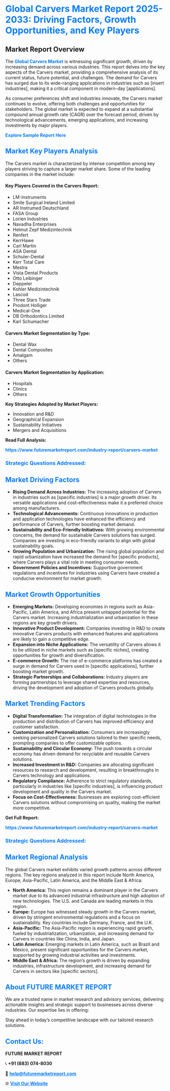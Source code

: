 <h1 style="color: #007BFF;">Global Carvers Market Report 2025-2033: Driving Factors, Growth Opportunities, and Key Players</h1>

<section id="overview">
<h2>Market Report Overview</h2>
<p>The <a href="https://www.futuremarketreport.com/industry-report/carvers-market" style="color: #007BFF; text-decoration: none;"><strong>Global Carvers Market</strong></a> is witnessing significant growth, driven by increasing demand across various industries. This report delves into the key aspects of the Carvers market, providing a comprehensive analysis of its current status, future potential, and challenges. The demand for Carvers has surged due to its wide-ranging applications in industries such as [insert industries], making it a critical component in modern-day [applications].</p>
<p>As consumer preferences shift and industries innovate, the Carvers market continues to evolve, offering both challenges and opportunities for stakeholders. The global market is expected to expand at a substantial compound annual growth rate (CAGR) over the forecast period, driven by technological advancements, emerging applications, and increasing investments by major players.</p>
</section>

<section id="overview">
<p><a href="https://www.futuremarketreport.com/request-sample/reportId=56587" style="color: #007BFF; text-decoration: none;"><strong>Explore Sample Report Here</strong></a></p>
</section>

<section id="key-players">
<h2 style="color: #007BFF;">Market Key Players Analysis</h2>
<p>The Carvers market is characterized by intense competition among key players striving to capture a larger market share. Some of the leading companies in the market include:</p>
<h4>Key Players Covered in the Carvers Report:</h4>
<ul><li>LM-Instruments</li><li>Smile Surgical Ireland Limited</li><li>AR Instrumed Deutschland</li><li>FASA Group</li><li>Lorien Industries</li><li>Navadha Enterprises</li><li>Helmut Zepf Medizintechnik</li><li>Renfert</li><li>KerrHawe</li><li>Carl Martin</li><li>ASA Dental</li><li>Schuler-Dental</li><li>Kerr Total Care</li><li>Mestra</li><li>Vista Dental Products</li><li>Otto Leibinger</li><li>Deppeler</li><li>Kohler Medizintechnik</li><li>Lascod</li><li>Three Stars Trade</li><li>Prodont Holliger</li><li>Medical-One</li><li>DB Orthodontics Limited</li><li>Karl Schumacher</li></ul>
<h4>Carvers Market Segmentation by Type:</h4>
<ul><li>Dental Wax</li><li>Dental Composites</li><li>Amalgam</li><li>Others</li></ul>

<h4>Carvers Market Segmentation by Application:</h4>
<ul><li>Hospitals</li><li>Clinics</li><li>Others</li></ul>
<p><strong>Key Strategies Adopted by Market Players:</strong></p>
<ul>
<li>Innovation and R&D</li>
<li>Geographical Expansion</li>
<li>Sustainability Initiatives</li>
<li>Mergers and Acquisitions</li>
</ul>
</section>

<section>
<p><strong>Read Full Analysis: </strong></p><a href="https://www.futuremarketreport.com/industry-report/carvers-market" style="color: #007BFF; text-decoration: none;"><strong>https://www.futuremarketreport.com/industry-report/carvers-market</strong></a>
<h3 style="color: #007BFF;">Strategic Questions Addressed:</h3>
</section>

<section id="driving-factors">
<h2 style="color: #007BFF;">Market Driving Factors</h2>
<ul>
<li><strong>Rising Demand Across Industries:</strong> The increasing adoption of Carvers in industries such as [specific industries] is a major growth driver. Its versatile applications and cost-effectiveness make it a preferred choice among manufacturers.</li>
<li><strong>Technological Advancements:</strong> Continuous innovations in production and application technologies have enhanced the efficiency and performance of Carvers, further boosting market demand.</li>
<li><strong>Sustainability and Eco-Friendly Initiatives:</strong> With growing environmental concerns, the demand for sustainable Carvers solutions has surged. Companies are investing in eco-friendly variants to align with global sustainability goals.</li>
<li><strong>Growing Population and Urbanization:</strong> The rising global population and rapid urbanization have increased the demand for [specific products], where Carvers plays a vital role in meeting consumer needs.</li>
<li><strong>Government Policies and Incentives:</strong> Supportive government regulations and incentives for industries using Carvers have created a conducive environment for market growth.</li>
</ul>
</section>

<section id="growth-opportunities">
<h2 style="color: #007BFF;">Market Growth Opportunities</h2>
<ul>
<li><strong>Emerging Markets:</strong> Developing economies in regions such as Asia-Pacific, Latin America, and Africa present untapped potential for the Carvers market. Increasing industrialization and urbanization in these regions are key growth drivers.</li>
<li><strong>Innovative Product Development:</strong> Companies investing in R&D to create innovative Carvers products with enhanced features and applications are likely to gain a competitive edge.</li>
<li><strong>Expansion into Niche Applications:</strong> The versatility of Carvers allows it to be utilized in niche markets such as [specific niches], creating opportunities for growth and diversification.</li>
<li><strong>E-commerce Growth:</strong> The rise of e-commerce platforms has created a surge in demand for Carvers used in [specific applications], further boosting market growth.</li>
<li><strong>Strategic Partnerships and Collaborations:</strong> Industry players are forming partnerships to leverage shared expertise and resources, driving the development and adoption of Carvers products globally.</li>
</ul>
</section>

<section id="trending-factors">
<h2 style="color: #007BFF;">Market Trending Factors</h2>
<ul>
<li><strong>Digital Transformation:</strong> The integration of digital technologies in the production and distribution of Carvers has improved efficiency and customer satisfaction.</li>
<li><strong>Customization and Personalization:</strong> Consumers are increasingly seeking personalized Carvers solutions tailored to their specific needs, prompting companies to offer customizable options.</li>
<li><strong>Sustainability and Circular Economy:</strong> The push towards a circular economy has driven demand for recyclable and reusable Carvers solutions.</li>
<li><strong>Increased Investment in R&D:</strong> Companies are allocating significant resources to research and development, resulting in breakthroughs in Carvers technology and applications.</li>
<li><strong>Regulatory Compliance:</strong> Adherence to strict regulatory standards, particularly in industries like [specific industries], is influencing product development and quality in the Carvers market.</li>
<li><strong>Focus on Cost-Effectiveness:</strong> Businesses are exploring cost-efficient Carvers solutions without compromising on quality, making the market more competitive.</li>
</ul>
</section>

<section>
<p><strong>Get Full Report: </strong></p><a href="https://www.futuremarketreport.com/industry-report/carvers-market" style="color: #007BFF; text-decoration: none;"><strong>https://www.futuremarketreport.com/industry-report/carvers-market</strong></a>
<h3 style="color: #007BFF;">Strategic Questions Addressed:</h3>
</section>


<section id="regional-analysis">
<h2 style="color: #007BFF;">Market Regional Analysis</h2>
<p>The global Carvers market exhibits varied growth patterns across different regions. The key regions analyzed in this report include North America, Europe, Asia-Pacific, Latin America, and the Middle East & Africa:</p>
<ul>
<li><strong>North America:</strong> This region remains a dominant player in the Carvers market due to its advanced industrial infrastructure and high adoption of new technologies. The U.S. and Canada are leading markets in this region.</li>
<li><strong>Europe:</strong> Europe has witnessed steady growth in the Carvers market, driven by stringent environmental regulations and a focus on sustainability. Key countries include Germany, France, and the U.K.</li>
<li><strong>Asia-Pacific:</strong> The Asia-Pacific region is experiencing rapid growth, fueled by industrialization, urbanization, and increasing demand for Carvers in countries like China, India, and Japan.</li>
<li><strong>Latin America:</strong> Emerging markets in Latin America, such as Brazil and Mexico, present significant opportunities for the Carvers market, supported by growing industrial activities and investments.</li>
<li><strong>Middle East & Africa:</strong> The region’s growth is driven by expanding industries, infrastructure development, and increasing demand for Carvers in sectors like [specific sectors].</li>
</ul>
</section>

<footer>
<h2 style="color: #007BFF;">About FUTURE MARKET REPORT</h2>
<p>We are a trusted name in market research and advisory services, delivering actionable insights and strategic support to businesses across diverse industries. Our expertise lies in offering:</p>

<p>Stay ahead in today’s competitive landscape with our tailored research solutions.</p>

<h2 style="color: #007BFF;">Contact Us:</h2>
<p><strong>FUTURE MARKET REPORT</strong></p>
<p>📞 <strong>+91 (883) 074-8030</strong></p>
<p>📧 <strong><a href="mailto:help@futuremarketreport.com" style="color: #007BFF;">help@futuremarketreport.com</a></strong></p>
<p>🌐 <strong><a href="https://www.futuremarketreport.com/" style="color: #007BFF;">Visit Our Website</a></strong></p>
</footer>